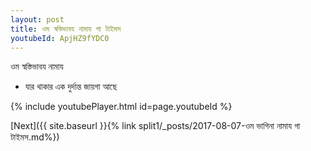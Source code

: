 ```yaml
---
layout: post
title: ওম স্বস্তিভাবয নামায গা টাইমস
youtubeId: ApjHZ9fYDC0
---
```

 
 
 ওম স্বস্তিভাবয নামায  
 
 -  যার থাকার এক দুর্দান্ত জায়গা আছে 
 
  
 
  
 
 
 
 
 
 


{% include youtubePlayer.html id=page.youtubeId %}
 
[Next]({{ site.baseurl }}{% link  split1/_posts/2017-08-07-ওম ভাগিনা নামায গা টাইমস.md%})
 
